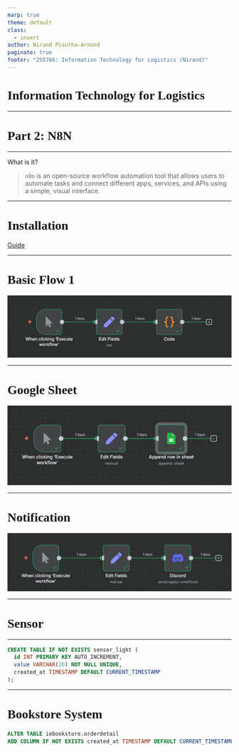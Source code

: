 ```yaml
---
marp: true
theme: default
class:
  - invert
author: Nirand Pisutha-Arnond
paginate: true
footer: "255766: Information Technology for Logistics (Nirand)"
---
```


<style>
@import url('https://fonts.googleapis.com/css2?family=Prompt:ital,wght@0,100;0,300;0,400;0,700;1,100;1,300;1,400;1,700&display=swap');

    :root {
    font-family: Prompt;
    --hl-color: #D57E7E;
}
h1 {
  font-family: Prompt
}
</style>

# Information Technology for Logistics

---

# Part 2: N8N

---

What is it?

> `n8n` is an open-source workflow automation tool that allows users to automate tasks and connect different apps, services, and APIs using a simple, visual interface.

---

# Installation

[Guide](https://github.com/nnnpooh/info-tech-logis-68/blob/main/src/T03_n8n/guides/n8n.md)

---

# Basic Flow 1

![alt text](img/paste-1757824472930.png)

---

# Google Sheet

![alt text](img/paste-1757843791470.png)

---

# Notification

![alt text](img/paste-1757844075147.png)

---

# Sensor

---

```sql
CREATE TABLE IF NOT EXISTS sensor_light (
  id INT PRIMARY KEY AUTO_INCREMENT,
  value VARCHAR(20) NOT NULL UNIQUE,
  created_at TIMESTAMP DEFAULT CURRENT_TIMESTAMP
);
```

---

# Bookstore System

```sql
ALTER TABLE iebookstore.orderdetail
ADD COLUMN IF NOT EXISTS created_at TIMESTAMP DEFAULT CURRENT_TIMESTAMP;
```
